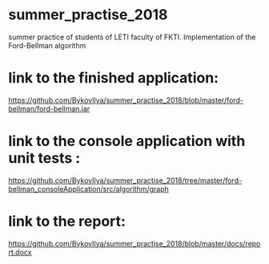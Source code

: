 # summer_practise_2018
 summer practice of students of LETI faculty of FKTI. Implementation of the Ford-Bellman algorithm

# link to the finished application:
https://github.com/BykovIlya/summer_practise_2018/blob/master/ford-bellman/ford-bellman.jar

# link to the console application with unit tests :
https://github.com/BykovIlya/summer_practise_2018/tree/master/ford-bellman_consoleApplication/src/algorithm/graph

# link to the report:
https://github.com/BykovIlya/summer_practise_2018/blob/master/docs/report.docx
